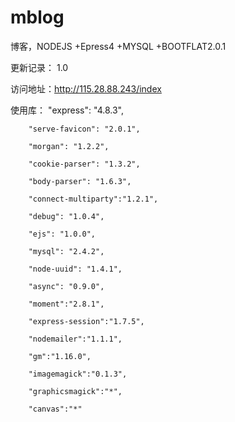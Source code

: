 mblog
=====

博客，NODEJS +Epress4 +MYSQL +BOOTFLAT2.0.1

更新记录：
1.0
    
访问地址：http://115.28.88.243/index


使用库：
        "express": "4.8.3",

        "serve-favicon": "2.0.1",

        "morgan": "1.2.2",

        "cookie-parser": "1.3.2",

        "body-parser": "1.6.3",

        "connect-multiparty":"1.2.1",

        "debug": "1.0.4",

        "ejs": "1.0.0",

        "mysql": "2.4.2",

        "node-uuid": "1.4.1",

        "async": "0.9.0",

        "moment":"2.8.1",

        "express-session":"1.7.5",

        "nodemailer":"1.1.1",

        "gm":"1.16.0",

        "imagemagick":"0.1.3",

        "graphicsmagick":"*",

        "canvas":"*"
